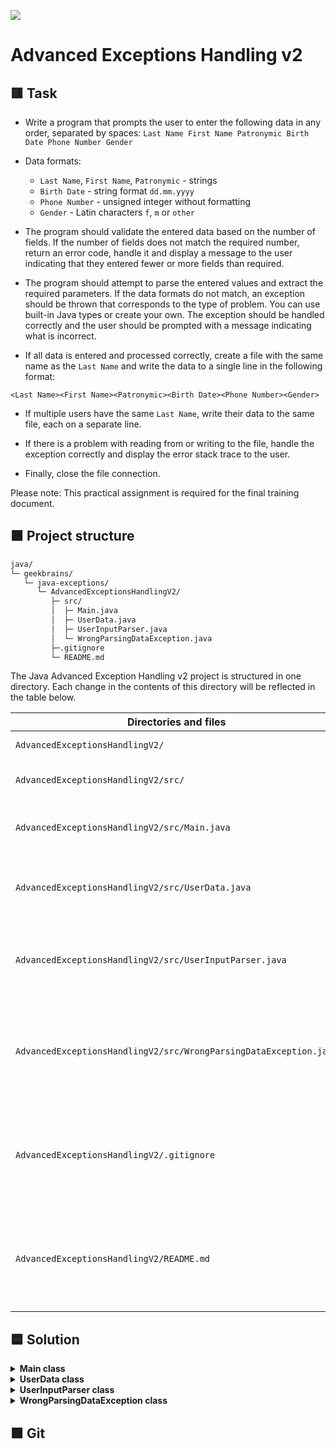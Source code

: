 
![](https://upload.wikimedia.org/wikipedia/ru/4/48/Geekbrains_logo.svg)

# Advanced Exceptions Handling v2

## 🟥 Task

- Write a program that prompts the user to enter the following data in any order, separated by spaces:
`Last Name First Name Patronymic Birth Date Phone Number Gender`

- Data formats:
    - `Last Name`, `First Name`, `Patronymic` - strings
    - `Birth Date` - string format `dd.mm.yyyy`
    - `Phone Number` - unsigned integer without formatting
    - `Gender` - Latin characters `f`, `m` or `other`

- The program should validate the entered data based on the number of fields. If the number of fields does not match the required number, return an error code, handle it and display a message to the user indicating that they entered fewer or more fields than required.

- The program should attempt to parse the entered values and extract the required parameters. If the data formats do not match, an exception should be thrown that corresponds to the type of problem. You can use built-in Java types or create your own. The exception should be handled correctly and the user should be prompted with a message indicating what is incorrect.

- If all data is entered and processed correctly, create a file with the same name as the `Last Name` and write the data to a single line in the following format:

`<Last Name><First Name><Patronymic><Birth Date><Phone Number><Gender>`

- If multiple users have the same `Last Name`, write their data to the same file, each on a separate line.

- If there is a problem with reading from or writing to the file, handle the exception correctly and display the error stack trace to the user.

- Finally, close the file connection.

Please note: This practical assignment is required for the final training document.

## 🟩 Project structure

```txt
java/
└─ geekbrains/
   └─ java-exceptions/
      └─ AdvancedExceptionsHandlingV2/
         ├─ src/
         │  ├─ Main.java
         │  ├─ UserData.java
         │  ├─ UserInputParser.java
         │  └─ WrongParsingDataException.java
         ├─.gitignore
         └─ README.md
```

The Java Advanced Exception Handling v2 project is structured in one directory. Each change in the contents of this directory will be reflected in the table below.

Directories and files                                             | Description
------------------------------------------------------------------|------------------------------------------------------------------------
`AdvancedExceptionsHandlingV2/`                                   | Project file directory
`AdvancedExceptionsHandlingV2/src/`                               | Source code file directory
`AdvancedExceptionsHandlingV2/src/Main.java`                      | Class that is entry point for program
`AdvancedExceptionsHandlingV2/src/UserData.java`                  | Class defines model for storing user data
`AdvancedExceptionsHandlingV2/src/UserInputParser.java`           | Class parses user input and validates each input field
`AdvancedExceptionsHandlingV2/src/WrongParsingDataException.java` | Custom exception class for handling errors during parsing input data
`AdvancedExceptionsHandlingV2/.gitignore`                         | File specifies which files or parts of project should be ignored by Git
`AdvancedExceptionsHandlingV2/README.md`                          | File contains task, description of project structure and solution

## 🟦 Solution

<details>
<summary><b>Main class</b></summary>

The `Main` class contains the `main()` method, which serves as the entry point for the program and calls the `processUserInput()` method. This method prompts the user to enter data in the format `LastName FirstName PatronymicName BirthDate PhoneNumber Gender`. The `processUserInput()` method then calls the static `parse()` method in the `UserInputParser` class to parse the input and create an instance of the `UserData` class. If there is an error during parsing, the method throws a `WrongParsingDataException`. If parsing is successful, the data is written to a text file named after the user's last name.

</details>

<details>
<summary><b>UserData class</b></summary>

The `UserData` class is a data model that represents the user input. It contains variables for `lastName`, `firstName`, `patronymicName`, `birthDate`, `phoneNumber`, and `gender`, a constructor, and a `getLastName()` method. The `toString()` method is also overridden to format the data in the desired `<LastName><FirstName><PatronymicName><BirthDate><PhoneNumber><Gender>` format for writing to a text file.

</details>

<details>
<summary><b>UserInputParser class</b></summary>

The `UserInputParser` class is a utility class that performs validation on the user input and creates an instance of the `UserData` class. The `parse()` method takes the user input string and splits it into its constituent parts (last name, first name, patronymic name, birth date, phone number, gender) and checks the length of the string. Length checking is necessary to ensure that the user has entered only the required data, and has not forgotten or entered extra information.

Each part of the input string is then validated according to specific validation criteria using four static validation methods: `validateName()`, `validateBirthDate()`, `validatePhoneNumber()`, and `validateGender()`. For example, the private static `validatePhoneNumber()` method takes a string variable called `phoneNumber` as a parameter and checks it against a regular expression pattern `^\d{1,15}$`.

If all the data passes validation, the method returns an instance of the `UserData` class, otherwise a `WrongParsingDataException` is thrown.

</details>

<details>
<summary><b>WrongParsingDataException class</b></summary>

The `WrongParsingDataException` is a custom exception that extends the `Exception` class and is used to handle errors that occur during data parsing. It is thrown when the user's input data does not pass validation. It contains constructors with error messages and an exception object that caused the error.

</details>

## 🟫 Git

